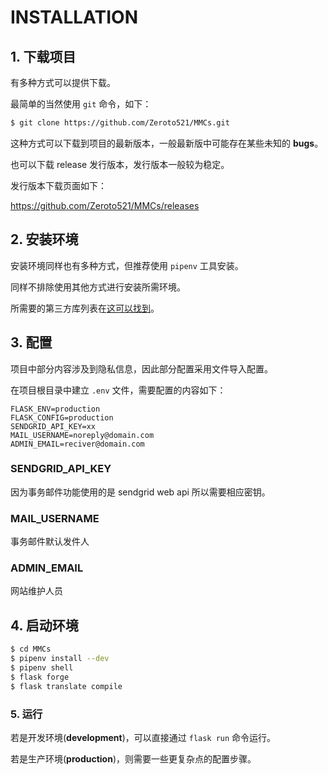 # INSTALLATION

## 1. 下载项目

有多种方式可以提供下载。

最简单的当然使用 `git` 命令，如下：

```bash
$ git clone https://github.com/Zeroto521/MMCs.git
```

这种方式可以下载到项目的最新版本，一般最新版中可能存在某些未知的 **bugs**。

也可以下载 release 发行版本，发行版本一般较为稳定。

发行版本下载页面如下：

https://github.com/Zeroto521/MMCs/releases

## 2. 安装环境

安装环境同样也有多种方式，但推荐使用 `pipenv` 工具安装。

同样不排除使用其他方式进行安装所需环境。

所需要的第三方库列表在[这可以找到](../requirements.txt)。

## 3. 配置

项目中部分内容涉及到隐私信息，因此部分配置采用文件导入配置。

在项目根目录中建立 `.env` 文件，需要配置的内容如下：

```
FLASK_ENV=production
FLASK_CONFIG=production
SENDGRID_API_KEY=xx
MAIL_USERNAME=noreply@domain.com
ADMIN_EMAIL=reciver@domain.com
```

### SENDGRID_API_KEY

因为事务邮件功能使用的是 sendgrid web api 所以需要相应密钥。

### MAIL_USERNAME

事务邮件默认发件人

### ADMIN_EMAIL

网站维护人员

## 4. 启动环境

```bash
$ cd MMCs
$ pipenv install --dev
$ pipenv shell
$ flask forge
$ flask translate compile
```

### 5. 运行

若是开发环境(**development**)，可以直接通过 `flask run` 命令运行。

若是生产环境(**production**)，则需要一些更复杂点的配置步骤。
